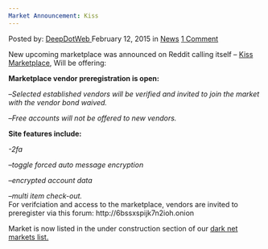 ```yaml
---
Market Announcement: Kiss
---
```

<article class="post-listing post-9049 post type-post status-publish format-standard hentry category-news tag-announcement tag-market">
<div class="post-inner">
<span>Posted by: <a href="https://www.deepdotweb.com/author/admin/" title="">DeepDotWeb </a></span>
<span>February 12, 2015</span>
<span>in <a href="https://www.deepdotweb.com/category/news/" rel="category tag">News</a></span>
<span><a href="https://www.deepdotweb.com/2015/02/12/market-announcement-kiss/#comments">1 Comment</a></span>


<p>New upcoming marketplace was announced on Reddit calling itself &#8211; <a class="title may-blank loggedin" tabindex="1" href="http://www.reddit.com/r/DarkNetMarkets/comments/2vo5qi/kiss_marketplace/">Kiss Marketplace</a>, Will be offering:</p>
<p><strong>Marketplace vendor preregistration is open:</strong></p>
<p>&#8211;<em>Selected established vendors will be verified and invited to join the market with the vendor bond waived.</em></p>
<p>&#8211;<em>Free accounts will not be offered to new vendors.</em></p>
<p><strong>Site features include:</strong></p>
<p><em>-2fa</em></p>
<p>&#8211;<em>toggle forced auto message encryption</em></p>
<p>&#8211;<em>encrypted account data</em></p>
<p>&#8211;<em>multi item check-out.</em><br />
    For verifciation and access to the marketplace, vendors are invited to preregister via this forum: http://6bssxspijk7n2ioh.onion</p>
<p>Market is now listed in the under construction section of our <a href="http://www.deepdotweb.com/2013/10/28/updated-llist-of-hidden-marketplaces-tor-i2p/">dark net markets list.</a></p>
</div>
<span style="display:none"><a href="https://www.deepdotweb.com/tag/announcement/" rel="tag">announcement</a> <a href="https://www.deepdotweb.com/tag/market/" rel="tag">market</a></span> <span style="display:none" class="updated">2015-02-12</span>
<div style="display:none" class="vcard author" itemprop="author" itemscope itemtype="http://schema.org/Person"><strong class="fn" itemprop="name">